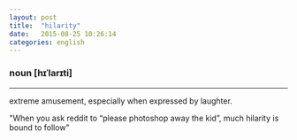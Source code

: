 ```yaml
---
layout: post
title:  "hilarity"
date:   2015-08-25 10:26:14
categories: english
---
```

### noun [hɪˈlarɪti]
-----------

extreme amusement, especially when expressed by laughter. 

"When you ask reddit to “please photoshop away the kid”, much hilarity is bound to follow"


